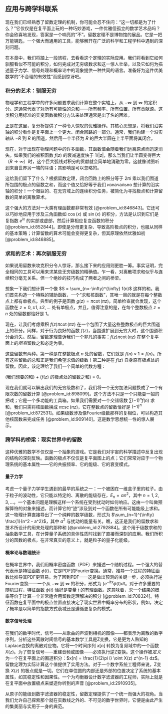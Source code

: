 ## 应用与跨学科联系

现在我们已经熟悉了留数定理的机制，你可能会忍不住问：“这一切都是为了什么？”它仅仅是在复平面上玩的一种巧妙游戏，一件优雅但孤立的数学艺术品吗？你会欣喜地发现，答案是一个响亮的“不”。留数定理不是博物馆的展品。它是一把万能钥匙，一个强大而通用的工具，能够解开在广泛的科学和工程学科中遇到的深刻问题。

在本章中，我们将踏上一段旅程，去看看这个定理的实际应用。我们将看到它如何驯服看似不可能的积分，如何完成对无穷级数求和这一惊人壮举，以及它如何为描述量子力学、信号处理和概率论中的现象提供一种共同的语言。准备好为这件优美数学的“不合理的有效性”而感到惊讶吧。

### 积分的艺术：驯服无穷

物理学和工程学中的许多问题要求我们计算在整个实轴上，从 $-\infty$ 到 $\infty$ 的定积分。这通常代表了对所有可能性的总和——所有频率、所有位置、所有贡献源。这类积分用标准的实变函数微积分方法来处理通常是出了名的困难。

正是在这里，复分析提供了一种令人惊叹的优雅操作。其核心思想是，将我们沿实轴的积分看作是复平面上一个更大、闭合回路的一部分。通常，我们构建一个沿实轴从 $-R$ 到 $R$ 的围道，然后用一个半径为 $R$ 的巨大半圆在上半平面将其闭合。

现在，对于出现在物理问题中的许多函数，其函数值会随着我们远离原点而迅速消失。如果我们的被积函数 $f(z)$ 的衰减速度快于 $1/|z|$，那么当我们让半圆变得巨大（$R \to \infty$）时，这个巨大弧线对积分的贡献就会简单地消融为零。这就像试图听到来自世界另一端的耳语；其影响是可以忽略的。

这给我们留下了什么？根据留数定理，闭合回路上的积分等于 $2\pi i$ 乘以我们围道所包围的极点的留数之和，而这个值又恰好等于我们 изначально 想计算的沿实轴的积分！一个艰巨的、在无穷域上的连续积分任务，被简化为寻找极点和计算留数的简单的离散算术。

这个强大的方法对一大类有理函数都非常有效 [@problem_id:846843]。它还可以巧妙地应用于涉及三角函数如 $\cos(x)$ 或 $\sin(x)$ 的积分，方法是认识到它们是复指数 $e^{ix}$ 的实部或虚部，然后计算相应复变函数的积分 [@problem_id:852844]。即使是分母更复杂、导致高阶极点的积分，也服从同样的基本策略；计算留数的算术可能会变得更复杂，但其原理依然优雅如初 [@problem_id:846885]。

### 求和的艺术：再次驯服无穷

如果说用留数来攻克积分令人惊讶，那么接下来的应用则更胜一筹。事实证明，完全相同的工具可以用来求某些无穷级数的精确值。乍一看，对离散项求和似乎与连续积分毫无关系。但一个绝妙的技巧构成了两者之间的桥梁。

想象一下我们想计算一个像 $S = \sum_{n=-\infty}^{\infty} f(n)$ 这样的和。我们首先构造一个特殊的辅助函数，一个“求和核函数”，其唯一目的就是在每个整数点上都有单极点。典型的例子是函数 $g(z) = \pi \cot(\pi z)$。简单检查就会发现，这个函数在 $z=0, \pm 1, \pm 2, \dots$ 处有单极点，并且，值得注意的是，在每个整数极点 $z=n$ 处的留数都恰好是 1。

现在，让我们考虑乘积 $f(z) \pi \cot(\pi z)$ 在一个包围了大量这些整数极点的巨大围道上的积分。同样，对于行为良好的函数 $f(z)$，当围道扩展到无穷大时，这个围道积分会消失。然后，留数定理告诉我们一个非凡的事实：$f(z) \pi \cot(\pi z)$ 在整个复平面上的*所有*留数之和必定为零。

这些留数有两种。第一种是在整数极点 $n$ 处的留数，它们就是 $f(n) \times 1 = f(n)$。所有这些留数的总和正是我们希望求值的级数！第二种是在 $f(z)$ 自身原有极点处的留数。因此，该定理给了我们一个简单的代数方程：

(我们想要的和) + ($f(z)$ 的极点处的留数之和) = 0。

现在我们就可以解出我们的无穷级数和了，我们将一个无穷加法问题换成了一个有限次数的留数计算 [@problem_id:898099]。这个方法不只是一个只能耍一招的把戏；它是一个多功能的工具箱。如果我们需要对一个交错级数 $\sum (-1)^n f(n)$ 求和，我们只需将核函数换成 $\pi \csc(\pi z)$，它在整数点的留数恰好是 $(-1)^n$ [@problem_id:872531]。如果级数涉及像Fourier级数那样的复相位，可以构造其他核函数来完成任务 [@problem_id:909140]。这是数学思想统一性的惊人展示。

### 跨学科的桥梁：现实世界中的留数

这种优雅的数学不仅仅是一个抽象的游戏。它是我们对宇宙的科学描述中反复出现的结构的深刻反映。函数的极点不仅仅是复平面图上的点；它们常常对应于一个物理系统的基本属性——它的共振频率、它的能级、它的衰变模式。

#### 量子力学

考虑一个量子力学学生遇到的最早的系统之一：一个被困在一维盒子里的粒子。由于粒子的波动性，它只能以特定的、离散的能级存在，$E_n = \alpha n^2$，其中 $n=1, 2, 3, \dots$。一个基本问题是理解这样一个系统在受到扰动时如何响应。这由一个叫做预解算符的对象来描述，而计算它的“迹”涉及到对一个函数在所有可能能级上求和。这一物理计算直接导出了一个纯粹的数学级数，形式为 $\sum_{n=1}^{\infty} \frac{1}{n^2 - a^2}$，其中 $a^2$ 与扰动的能量有关。瞧，这正是我们的留数求和技术所设计的用来处理的那种和 [@problem_id:2792884]。这个用于级数求和的抽象数学工具，在计算量子系统的具体性质时找到了直接而深刻的应用。我们所积分的函数的极点，在非常真实的意义上，就是粒子的量子化能级。

#### 概率论与数理统计

在概率世界中，我们用概率密度函数（PDF）来描述一个随机过程。一个强大的替代表示是特征函数 $\phi(t)$，它是PDF的Fourier变换。通常，推导一个过程的特征函数比推导其PDF更容易。为了回到PDF——这是做出预测的关键一步，必须执行逆Fourier变换——一个从 $-\infty$ 到 $\infty$ 的积分，形式为 $\int e^{-itx} \phi(t) dt$。对于许多重要的随机过程，特征函数 $\phi(t)$ 恰好是变量 $t$ 的有理函数。这意味着，求一个结果的概率等价于计算一个非常适合用留数定理解决的积分 [@problem_id:708324]。特征函数在复平面中的极点位置直接决定了现实世界中概率分布的形状，例如，决定了概率是以简单的指数方式衰减还是遵循更复杂的模式。

#### 数字信号处理

在我们的数字时代，信号——从歌曲的声波到相机的图像——都表示为离散的数字序列。分析这些离散时间信号的基本数学工具是Z变换，它是更为人熟知的Laplace变换的离散对应物。它将一个时间序列 $x[n]$ 转换为复频域中的一个函数 $X(z)$。为了恢复信号——重建音频或图像——必须执行逆Z变换。这个操作被*定义*为一个在复平面上的围道积分：$x[n] = \frac{1}{2\pi i} \oint X(z) z^{n-1} dz$。留数定理为实际计算这个值提供了实用方法。对于一个数字系统工程师来说，Z变换 $X(z)$ 的极点就是一切。它们在单位圆的内部还是外部的位置决定了系统的基本属性，如其稳定性和因果性。一个为均衡器设计数字滤波器的工程师，实际上就是在复平面中放置极点来塑造你听到的声音 [@problem_id:2910935]。

从原子的能级到数字滤波器的稳定性，留数定理提供了一个统一而强大的视角。当我们允许自己探索那个就在实数线之外的、不可见的数字世界时，它便是由此产生的集美丽与实用于一身的典范。
